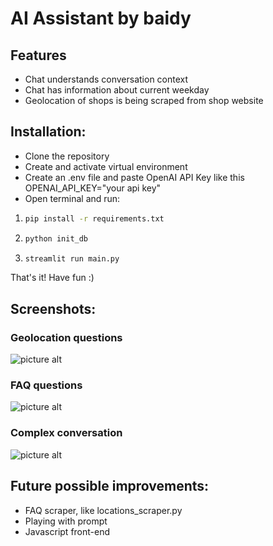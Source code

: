 # AI Assistant by baidy

## Features
* Chat understands conversation context
* Chat has information about current weekday
* Geolocation of shops is being scraped from shop website

## Installation:
* Clone the repository
* Create and activate virtual environment
* Create an .env file and paste OpenAI API Key like this OPENAI_API_KEY="your api key"
* Open terminal and run:
1. ```bash
   pip install -r requirements.txt
   ```
2. ```bash
   python init_db
   ```
3. ```bash
   streamlit run main.py
   ```

That's it! Have fun :)

## Screenshots:
### Geolocation questions
![picture alt](https://res.cloudinary.com/dbtmzypoa/image/upload/v1685623033/AI%20helper%20screenshots/i9cahs568fh219qgv3qf.png)
### FAQ questions
![picture alt](https://res.cloudinary.com/dbtmzypoa/image/upload/v1685623033/AI%20helper%20screenshots/fqgk4weo7vpkdz9d0gwu.png)
### Complex conversation
![picture alt](https://res.cloudinary.com/dbtmzypoa/image/upload/v1685568518/AI%20helper%20screenshots/w5qwhw6xay07yw9egmol.png)

## Future possible improvements:
* FAQ scraper, like locations_scraper.py
* Playing with prompt
* Javascript front-end
